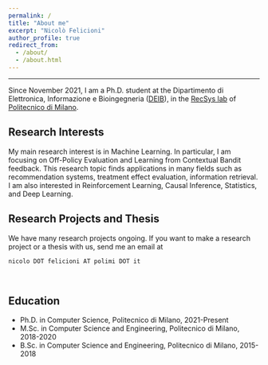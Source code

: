 ```yaml
---
permalink: /
title: "About me"
excerpt: "Nicolò Felicioni"
author_profile: true
redirect_from: 
  - /about/
  - /about.html
---
```

---
Since November 2021, I am a Ph.D. student at the Dipartimento di Elettronica, Informazione e Bioingegneria 
([DEIB](https://www.deib.polimi.it/)), in the [RecSys lab](https://recsys.deib.polimi.it/)
of [Politecnico di Milano](https://www.polimi.it/).


Research Interests
---
My main research interest is in Machine Learning. In particular, I am focusing on Off-Policy Evaluation and Learning from Contextual Bandit feedback.
This research topic finds applications in many fields such as recommendation systems, treatment effect evaluation, information retrieval. 
I am also interested in Reinforcement Learning, Causal Inference, Statistics, and Deep Learning.


Research Projects and Thesis
---
We have many research projects ongoing. If you want to make a research project or a thesis with us, send me an email at

`nicolo DOT felicioni AT polimi DOT it`



<br>

Education
---
* Ph.D. in Computer Science, Politecnico di Milano, 2021-Present
* M.Sc. in Computer Science and Engineering, Politecnico di Milano, 2018-2020
* B.Sc. in Computer Science and Engineering, Politecnico di Milano, 2015-2018
